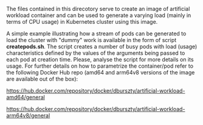 The files contained in this direcotory serve to create an image of artificial workload container and can be used to generate a varying load (mainly in terms of CPU usage) in Kubernetes cluster using this image.

A simple example illustrating how a stream of pods can be generated to load the cluster with "dummy" work is available in the form of script **createpods.sh**. The script creates a number of busy pods with load (usage) characteristics defined by the values of the arguments being passed to each pod at creation time. Please, analyse the script for more details on its usage. For further details on how to parametrize the container/pod refer to the following Docker Hub repo (amd64 and arm64v8 versions of the image are available out of the box): 

   https://hub.docker.com/repository/docker/dburszty/artificial-workload-amd64/general
   
   https://hub.docker.com/repository/docker/dburszty/artificial-workload-arm64v8/general
   
